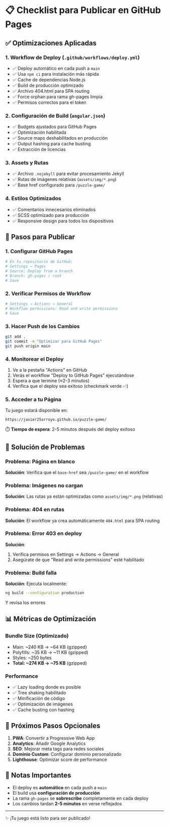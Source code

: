 # 📋 Checklist para Publicar en GitHub Pages

## ✅ Optimizaciones Aplicadas

### 1. Workflow de Deploy (`.github/workflows/deploy.yml`)
- ✅ Deploy automático en cada push a `main`
- ✅ Usa `npm ci` para instalación más rápida
- ✅ Cache de dependencias Node.js
- ✅ Build de producción optimizado
- ✅ Archivo 404.html para SPA routing
- ✅ Force orphan para rama gh-pages limpia
- ✅ Permisos correctos para el token

### 2. Configuración de Build (`angular.json`)
- ✅ Budgets ajustados para GitHub Pages
- ✅ Optimización habilitada
- ✅ Source maps deshabilitados en producción
- ✅ Output hashing para cache busting
- ✅ Extracción de licencias

### 3. Assets y Rutas
- ✅ Archivo `.nojekyll` para evitar procesamiento Jekyll
- ✅ Rutas de imágenes relativas (`assets/img/*.png`)
- ✅ Base href configurado para `/puzzle-game/`

### 4. Estilos Optimizados
- ✅ Comentarios innecesarios eliminados
- ✅ SCSS optimizado para producción
- ✅ Responsive design para todos los dispositivos

## 🚀 Pasos para Publicar

### 1. Configurar GitHub Pages

```bash
# En tu repositorio de GitHub:
# Settings → Pages
# Source: Deploy from a branch
# Branch: gh-pages / root
# Save
```

### 2. Verificar Permisos de Workflow

```bash
# Settings → Actions → General
# Workflow permissions: Read and write permissions
# Save
```

### 3. Hacer Push de los Cambios

```bash
git add .
git commit -m "Optimizar para GitHub Pages"
git push origin main
```

### 4. Monitorear el Deploy

1. Ve a la pestaña "Actions" en GitHub
2. Verás el workflow "Deploy to GitHub Pages" ejecutándose
3. Espera a que termine (≈2-3 minutos)
4. Verifica que el deploy sea exitoso (checkmark verde ✅)

### 5. Acceder a tu Página

Tu juego estará disponible en:
```
https://javier25arroyo.github.io/puzzle-game/
```

⏱️ **Tiempo de espera**: 2-5 minutos después del deploy exitoso

## 🔧 Solución de Problemas

### Problema: Página en blanco
**Solución**: Verifica que el `base-href` sea `/puzzle-game/` en el workflow

### Problema: Imágenes no cargan
**Solución**: Las rutas ya están optimizadas como `assets/img/*.png` (relativas)

### Problema: 404 en rutas
**Solución**: El workflow ya crea automáticamente `404.html` para SPA routing

### Problema: Error 403 en deploy
**Solución**: 
1. Verifica permisos en Settings → Actions → General
2. Asegúrate de que "Read and write permissions" esté habilitado

### Problema: Build falla
**Solución**: Ejecuta localmente:
```bash
ng build --configuration production
```
Y revisa los errores

## 📊 Métricas de Optimización

### Bundle Size (Optimizado)
- Main: ~240 KB → ~64 KB (gzipped)
- Polyfills: ~35 KB → ~11 KB (gzipped)
- Styles: ~250 bytes
- **Total: ~274 KB → ~75 KB** (gzipped)

### Performance
- ✅ Lazy loading donde es posible
- ✅ Tree shaking habilitado
- ✅ Minificación de código
- ✅ Optimización de imágenes
- ✅ Cache busting con hashing

## 🎯 Próximos Pasos Opcionales

1. **PWA**: Convertir a Progressive Web App
2. **Analytics**: Añadir Google Analytics
3. **SEO**: Mejorar meta tags para redes sociales
4. **Dominio Custom**: Configurar dominio personalizado
5. **Lighthouse**: Optimizar score de performance

## 📝 Notas Importantes

- El deploy es **automático** en cada push a `main`
- El build usa **configuración de producción**
- La rama `gh-pages` se **sobrescribe** completamente en cada deploy
- Los cambios tardan **2-5 minutos** en verse reflejados

---

✨ ¡Tu juego está listo para ser publicado!
